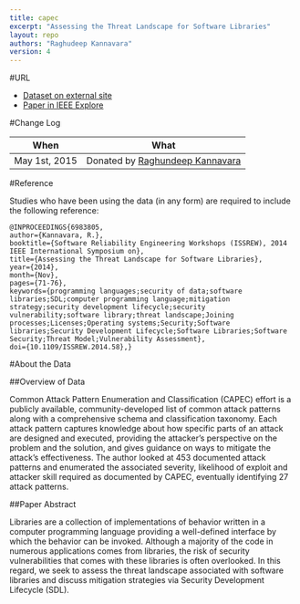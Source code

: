 ```yaml
---
title: capec
excerpt: "Assessing the Threat Landscape for Software Libraries"
layout: repo
authors: "Raghudeep Kannavara"
version: 4
---
```


#URL

* [Dataset on external site](http://capec.mitre.org/data/index.html#downloads)
* [Paper in IEEE Explore](http://ieeexplore.ieee.org/stamp/stamp.jsp?arnumber=6983805)

#Change Log

When | What
---- | ----
May 1st, 2015 | Donated by [Raghundeep Kannavara](/repo/people/data-donors/promise4.html)

#Reference

Studies who have been using the data (in any form) are required to include the following reference:

```
@INPROCEEDINGS{6983805,
author={Kannavara, R.},
booktitle={Software Reliability Engineering Workshops (ISSREW), 2014 IEEE International Symposium on},
title={Assessing the Threat Landscape for Software Libraries},
year={2014},
month={Nov},
pages={71-76},
keywords={programming languages;security of data;software libraries;SDL;computer programming language;mitigation strategy;security development lifecycle;security vulnerability;software library;threat landscape;Joining processes;Licenses;Operating systems;Security;Software libraries;Security Development Lifecycle;Software Libraries;Software Security;Threat Model;Vulnerability Assessment},
doi={10.1109/ISSREW.2014.58},}
```

#About the Data

##Overview of Data

Common Attack Pattern Enumeration and Classification (CAPEC) effort is a publicly available, community-developed list of common attack patterns along with a comprehensive schema and classification taxonomy. Each attack pattern captures knowledge about how specific parts of an attack are designed and executed, providing the attacker’s perspective on the problem and the solution, and gives guidance on ways to mitigate the attack’s effectiveness.
The author looked at 453 documented attack patterns and enumerated the associated severity, likelihood of exploit and attacker skill required as documented by CAPEC, eventually identifying 27 attack patterns.

##Paper Abstract

Libraries are a collection of implementations of behavior written in a computer programming language providing a well-defined interface by which the behavior can be invoked. Although a majority of the code in numerous applications comes from libraries, the risk of security vulnerabilities that comes with these libraries is often overlooked. In this regard, we seek to assess the threat landscape associated with software libraries and discuss mitigation strategies via Security Development Lifecycle (SDL).
